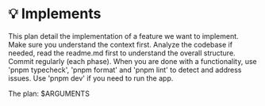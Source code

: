 # 💡 Implements

This plan detail the implementation of a feature we want to implement.
Make sure you understand the context first. Analyze the codebase if needed, read the readme.md first to understand the overall structure.
Commit regularly (each phase).
When you are done with a functionality, use 'pnpm typecheck', 'pnpm format' and 'pnpm lint' to detect and address issues.
Use 'pnpm dev' if you need to run the app.

The plan: $ARGUMENTS
